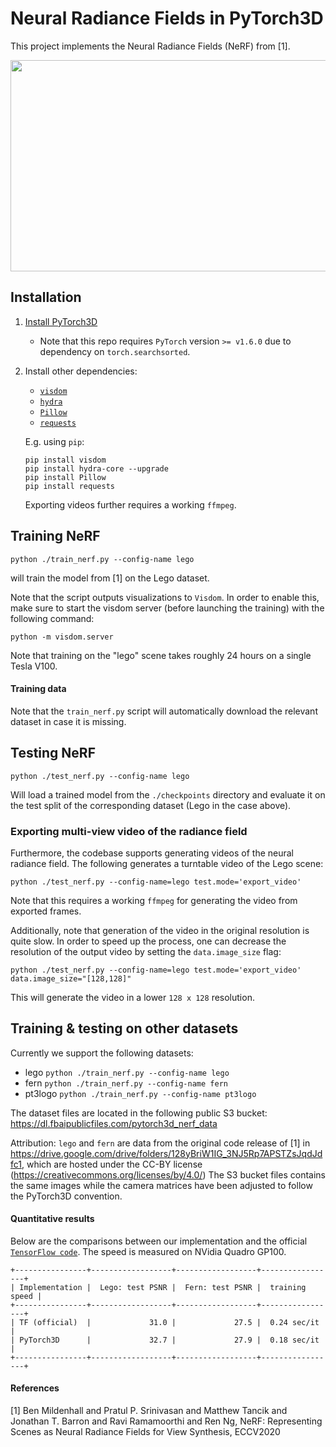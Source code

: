 Neural Radiance Fields in PyTorch3D
===================================

This project implements the Neural Radiance Fields (NeRF) from [1].

<img src="https://raw.githubusercontent.com/facebookresearch/pytorch3d/master/.github/nerf_project_logo.gif" width="600" height="338"/>


Installation
------------
1) [Install PyTorch3D](https://github.com/facebookresearch/pytorch3d/blob/master/INSTALL.md)
    - Note that this repo requires `PyTorch` version `>= v1.6.0` due to dependency on `torch.searchsorted`.

2) Install other dependencies:
    - [`visdom`](https://github.com/facebookresearch/visdom)
    - [`hydra`](https://github.com/facebookresearch/hydra)
    - [`Pillow`](https://python-pillow.org/)
    - [`requests`](https://pypi.org/project/requests/)

    E.g. using `pip`:
    ```
    pip install visdom
    pip install hydra-core --upgrade
    pip install Pillow
    pip install requests
    ```

    Exporting videos further requires a working `ffmpeg`.

Training NeRF
-------------
```
python ./train_nerf.py --config-name lego
```
will train the model from [1] on the Lego dataset.

Note that the script outputs visualizations to `Visdom`. In order to enable this, make sure to start the visdom server (before launching the training) with the following command:
```
python -m visdom.server
```
Note that training on the "lego" scene takes roughly 24 hours on a single Tesla V100.

#### Training data
Note that the `train_nerf.py` script will automatically download the relevant dataset in case it is missing.

Testing NeRF
------------
```
python ./test_nerf.py --config-name lego
```
Will load a trained model from the `./checkpoints` directory and evaluate it on the test split of the corresponding dataset (Lego in the case above).

### Exporting multi-view video of the radiance field
Furthermore, the codebase supports generating videos of the neural radiance field.
The following generates a turntable video of the Lego scene:
```
python ./test_nerf.py --config-name=lego test.mode='export_video'
```
Note that this requires a working `ffmpeg` for generating the video from exported frames.

Additionally, note that generation of the video in the original resolution is quite slow. In order to speed up the process, one can decrease the resolution of the output video by setting the `data.image_size` flag:
```
python ./test_nerf.py --config-name=lego test.mode='export_video' data.image_size="[128,128]"
```
This will generate the video in a lower `128 x 128` resolution.


Training & testing on other datasets
------------------------------------
Currently we support the following datasets:
- lego `python ./train_nerf.py --config-name lego`
- fern `python ./train_nerf.py --config-name fern`
- pt3logo `python ./train_nerf.py --config-name pt3logo`

The dataset files are located in the following public S3 bucket:
https://dl.fbaipublicfiles.com/pytorch3d_nerf_data

Attribution: `lego` and `fern` are data from the original code release of [1] in https://drive.google.com/drive/folders/128yBriW1IG_3NJ5Rp7APSTZsJqdJdfc1, which are hosted under the CC-BY license (https://creativecommons.org/licenses/by/4.0/) The S3 bucket files contains the same images while the camera matrices have been adjusted to follow the PyTorch3D convention.

#### Quantitative results
Below are the comparisons between our implementation and the official [`TensorFlow code`](https://github.com/bmild/nerf). The speed is measured on NVidia Quadro GP100.
```
+----------------+------------------+------------------+-----------------+
| Implementation |  Lego: test PSNR |  Fern: test PSNR |  training speed |
+----------------+------------------+------------------+-----------------+
| TF (official)  |             31.0 |             27.5 |  0.24 sec/it    |
| PyTorch3D      |             32.7 |             27.9 |  0.18 sec/it    |
+----------------+------------------+------------------+-----------------+
```

#### References
[1] Ben Mildenhall and Pratul P. Srinivasan and Matthew Tancik and Jonathan T. Barron and Ravi Ramamoorthi and Ren Ng, NeRF: Representing Scenes as Neural Radiance Fields for View Synthesis, ECCV2020
